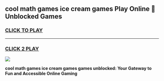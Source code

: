 
## cool math games ice cream games Play Online 👋 Unblocked Games
<h3>
<a href="https://news.freeplayer.one?title=cool_math_games_ice_cream_games&ref=17CMG">CLICK TO PLAY</a></h3>
<hr>

<h3>
<a href="https://news.freeplayer.one?title=cool_math_games_ice_cream_games&ref=17CMG">CLICK 2 PLAY</a>
  
</h3>

<a href="https://news.freeplayer.one?title=cool_math_games_ice_cream_games&ref=17CMG/"><img src="https://clearcache.store/games.png"></a>


**cool math games ice cream games games unblocked: Your Gateway to Fun and Accessible Online Gaming**
